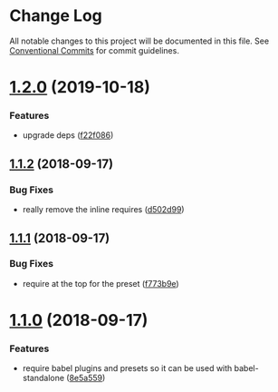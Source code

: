 # Change Log

All notable changes to this project will be documented in this file.
See [Conventional Commits](https://conventionalcommits.org) for commit guidelines.

# [1.2.0](https://github.com/react-bootstrap/configs/compare/@react-bootstrap/babel-preset@1.1.3...@react-bootstrap/babel-preset@1.2.0) (2019-10-18)


### Features

* upgrade deps ([f22f086](https://github.com/react-bootstrap/configs/commit/f22f086eda919c0fcc22d507da569c0d0b87be20))





<a name="1.1.2"></a>
## [1.1.2](https://github.com/react-bootstrap/configs/compare/@react-bootstrap/babel-preset@1.1.1...@react-bootstrap/babel-preset@1.1.2) (2018-09-17)


### Bug Fixes

* really remove the inline requires ([d502d99](https://github.com/react-bootstrap/configs/commit/d502d99))





<a name="1.1.1"></a>
## [1.1.1](https://github.com/react-bootstrap/configs/compare/@react-bootstrap/babel-preset@1.1.0...@react-bootstrap/babel-preset@1.1.1) (2018-09-17)


### Bug Fixes

* require at the top for the preset ([f773b9e](https://github.com/react-bootstrap/configs/commit/f773b9e))





<a name="1.1.0"></a>
# [1.1.0](https://github.com/react-bootstrap/configs/compare/@react-bootstrap/babel-preset@1.0.0...@react-bootstrap/babel-preset@1.1.0) (2018-09-17)


### Features

* require babel plugins and presets so it can be used with babel-standalone ([8e5a559](https://github.com/react-bootstrap/configs/commit/8e5a559))
